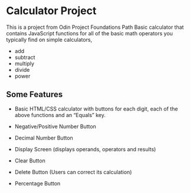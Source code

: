 <h1>Calculator Project</h1>
This is a project from Odin Project Foundations Path
Basic calculator that contains JavaScript functions for all of the basic math operators you typically find on simple calculators,
<ul>
<li>add</li>
<li>subtract</li>
<li>multiply</li>
<li>divide</li>
<li>power</li>
</ul>

<h2>Some Features</h2>

 - Basic HTML/CSS calculator with buttons for each digit, each of the above functions and an “Equals” key.
 
 - Negative/Positive Number Button
 
 - Decimal Number Button
 
 - Display Screen (displays operands, operators and results)
 
 - Clear Button
 
 - Delete Button (Users can correct its calculation)

 - Percentage Button
